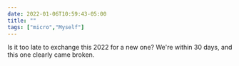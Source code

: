 ```yaml
---
date: 2022-01-06T10:59:43-05:00
title: ""
tags: ["micro","Myself"]
---
```

Is it too late to exchange this 2022 for a new one? We're within 30 days, and this one clearly came broken.
